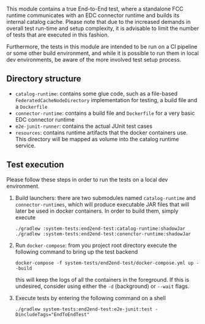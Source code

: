 This module contains a true End-to-End test, where a standalone FCC runtime communicates with an EDC connector runtime
and builds its internal catalog cache. Please note that due to the increased demands in overall test run-time and setup
complexity, it is advisable to limit the number of tests that are executed in this fashion.

Furthermore, the tests in this module are intended to be run on a CI pipeline or some other build environment, and while
it is possible to run them in local dev environments, be aware of the more involved test setup process.

## Directory structure

- `catalog-runtime`: contains some glue code, such as a file-based `FederatedCacheNodeDirectory` implementation for
  testing, a build file and a `Dockerfile`
- `connector-runtime`: contains a build file and `Dockerfile` for a very basic EDC connector runtime
- `e2e-junit-runner`: contains the actual JUnit test cases
- `resources`: contains runtime artifacts that the docker containers use. This directory will be mapped as volume into
  the catalog runtime service.

## Test execution

Please follow these steps in order to run the tests on a local dev environment.

1. Build launchers: there are two submodules named `catalog-runtime` and `connector-runtimes`, which will produce
   executable JAR files that
   will later be used in docker containers. In order to build them, simply execute
   ```shell
   ./gradlew :system-tests:end2end-test:catalog-runtime:shadowJar
   ./gradlew :system-tests:end2end-test:conenctor-runtime:shadowJar
   ```

2. Run `docker-compose`: from you project root directory execute the following command to bring up the test backend
   ```shell
   docker-compose -f system-tests/end2end-test/docker-compose.yml up --build
   ```
   this will keep the logs of all the containers in the foreground. If this is undesired, consider using either
   the `-d` (background) or `--wait` flags.

3. Execute tests by entering the following command on a shell
   ```shell
   ./gradlew system-tests:end2end-test:e2e-junit:test -DincludeTags="EndToEndTest"
   ```